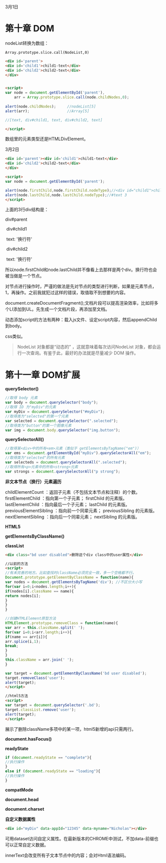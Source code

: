 3月1日

# 第十章 DOM

nodeList转换为数组：

`Array.prototype.slice.call(NodeList,0)`

```html
<div id='parent'>
<div id='child1'>child1-text</div>
<div id='child2'>child2-text</div>
</div>


<script>
var node = document.getElementById('parent'),
    arr = Array.prototype.slice.call(node.childNodes,0);
  
alert(node.childNodes);		//nodeList[5]
alert(arr);					//Array[5]

//[text, div#child1, text, div#child2, text]

</script>
```

数组里的元素类型还是HTMLDivElement。



3月2日

```html
<div id='parent'><div id='child1'>child1-text</div>
<div id='child2'>child2-text</div>
</div>

<script>
var node = document.getElementById('parent');

alert(node.firstChild,node.firstChild.nodeType);//<div id="child1">child1-text</div> 1
alert(node.lastChild,node.lastChild.nodeType);//#text 3
</script>
```

上面的3行div结构是：

div#parent 

​	div#child1

​	text: '换行符'

​	div#child2

​	text: '换行符'

所以node.firstChild和node.lastChild并不像看上去那样是两个div。换行符也会被当做是一个节点。

对节点进行操作时，严谨的做法是先对节点的类型进行判断，如果是元素节点，1，再操作。之前我就犯过这样的错误，取值取不到想要的内容。



document.createDocumentFragment();文档片段可以提高渲染效率，比如将多个LI添加到UL。先生成一个文档片段，再添加至文档。



动态添加script的方法有两种：载入js文件、设定script内容，然后appendChild到body。

css类似。



> NodeList 对象都是“动态的” ，这就意味着每次访问NodeList 对象，都会运行一次查询。有鉴于此，最好的办法就是尽量减少 DOM 操作。



# 第十一章 DOM扩展

 **querySelector()**

```javascript
//取得 body 元素
var body = document.querySelector("body");
//取得 ID 为"myDiv"的元素
var myDiv = document.querySelector("#myDiv");
//取得类为"selected"的第一个元素
var selected = document.querySelector(".selected");
//取得类为"button"的第一个图像元素
var img = document.body.querySelector("img.button");
```

**querySelectorAll()**

```javascript
//取得某<div>中的所有<em>元素（类似于 getElementsByTagName("em")）
var ems = document.getElementById("myDiv").querySelectorAll("em");
//取得类为"selected"的所有元素
var selecteds = document.querySelectorAll(".selected");
//取得所有<p>元素中的所有<strong>元素
var strongs = document.querySelectorAll("p strong");
```



**非文本节点（换行）元素遍历**

childElementCount ：返回子元素（不包括文本节点和注释）的个数。
firstElementChild ：指向第一个子元素； firstChild 的元素版。
lastElementChild ：指向最后一个子元素； lastChild 的元素版。
previousElementSibling ：指向前一个同辈元素； previousSibling 的元素版。
nextElementSibling ：指向后一个同辈元素； nextSibling 的元素版。



**HTML5**

 **getElementsByClassName()**

**classList**

```html
<div class="bd user disabled">删除这个div class中的user属性</div>

//以前的方法
<script>
//有未完善的地方。比如查找时className必须完全一致，多一个空格都不行。
Document.prototype.getElementByClassName = function(name){
var nodes = document.getElementsByTagName('div'); //不区分大小写
for(var i=0;i<nodes.length;i++){
if(nodes[i].className == name){
return nodes[i];
}
}
}

//创建HTMLElement原型方法
HTMLElement.prototype.removeClass = function(name){
var arr = this.className.split(' ');
for(var i=0;i<arr.length;i++){
if(name == arr[i]){
arr.splice(i,1);
break;
}
}
this.className = arr.join(' ');
}

var target = document.getElementByClassName('bd user disabled');
target.removeClass('user');
alert(target);
</script>

//html5方法
<script>
var target = document.querySelector('.bd');
target.classList.remove('user');
alert(target);
</script>
```

展示了删除className多项中的某一项，html5新增的api只需两行。



**document.hasFocus()** 

**readyState**

```javascript
if (document.readyState == "complete"){
//执行操作
}
else if (document.readyState == "loading"){
//执行操作
}
```

**compatMode**

**document.head**

**document.charset**

**自定义数据属性**

```html
<div id="myDiv" data-appId="12345" data-myname="Nicholas"></div>
```

可用dataset访问自定义属性。在最新版本的CHROME中测试，不加data-前缀也可以正常自定义数据。



innerText会改变所有子文本节点中的内容；会对Html语法编码。
